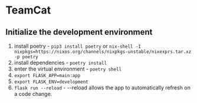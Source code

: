 # TeamCat

## Initialize the development environment

1. install poetry - `pip3 install poetry` or `nix-shell -I nixpkgs=https://nixos.org/channels/nixpkgs-unstable/nixexprs.tar.xz -p poetry`
2. install dependencies - `poetry install`
3. enter the virtual environment - `poetry shell`
4. `export FLASK_APP=main:app`
5. `export FLASK_ENV=development`
6. `flask run --reload` - --reload allows the app to automatically refresh on a code change.
